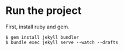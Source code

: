 # Run the project
First, install ruby and gem.

```console
$ gem install jekyll bundler
$ bundle exec jekyll serve --watch --drafts
```
